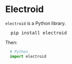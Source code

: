 # Electroid
`electroid` is a Python library.
<pre>
  pip install electroid
</pre>
Then:
```Python
  # Python
  import electroid
```
